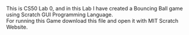This is CS50 Lab 0, and in this Lab I have created a Bouncing Ball game using Scratch GUI Programming Language.  
For running this Game download this file and open it with MIT Scratch Website.
